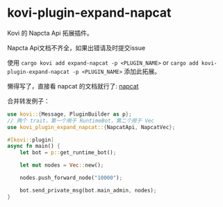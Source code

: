 # kovi-plugin-expand-napcat

Kovi 的 Napcta Api 拓展插件。

Napcta Api文档不齐全，如果出错请及时提交issue

使用 ```cargo kovi add expand-napcat -p <PLUGIN_NAME>``` or ```cargo add kovi-plugin-expand-napcat -p <PLUGIN_NAME>``` 添加此拓展。

懒得写了，直接看 napcat 的文档就行了: [napcat](https://napcat.napneko.icu/)

合并转发例子：

```rust
use kovi::{Message, PluginBuilder as p};
// 两个 trait，第一个用于 RuntimeBot，第二个用于 Vec
use kovi_plugin_expand_napcat::{NapcatApi, NapcatVec};

#[kovi::plugin]
async fn main() {
    let bot = p::get_runtime_bot();

    let mut nodes = Vec::new();

    nodes.push_forward_node("10000");

    bot.send_private_msg(bot.main_admin, nodes);
}
```